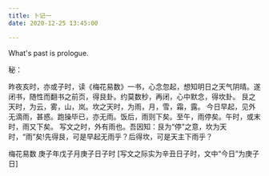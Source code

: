 ```yaml
---
title: 卜记一
date: 2020-12-25 13:45:00

---
```

What's past is prologue.

<!--more-->秘：


昨夜亥时，亦或子时，读《梅花易数》一书，心念忽起，想知明日之天气阴晴。遂闭书，随性而翻书之前页，得艮卦。约莫数秒，再闭，心中默念，得坎卦。
艮之天时，为云，雾，山，岚。坎之天时，为雨，月，雪，霜，露。
今日早起，见外无滴雨，甚惑。跑操毕已，亦无雨。饭后，雨则下矣。至午，雨停矣。午时，或末时，雨又下矣。
写文之时，外有雨也。吾因知：艮为“停”之意，坎为天时，“雨”矣!先得艮，可是早起无雨乎？后得坎，可是天主下雨乎？


梅花易数
庚子年戊子月庚子日子时
[写文之际实为辛丑日子时，文中“今日”为庚子日]